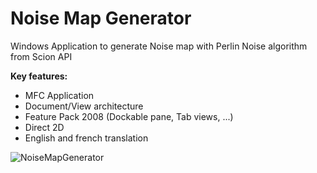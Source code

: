 # Noise Map Generator
<p>Windows Application to generate Noise map with Perlin Noise algorithm from Scion API</p>
<p><b>Key features:</b></p>
<ul>
  <li>MFC Application</li>
  <li>Document/View architecture</li>
  <li>Feature Pack 2008 (Dockable pane, Tab views, ...)</li>
  <li>Direct 2D</li>
  <li>English and french translation</li>
</ul>

![NoiseMapGenerator]([https://zupimages.net/up/23/33/obcs.png](https://zupimages.net/up/23/33/obcs.png)https://zupimages.net/up/23/33/obcs.png)
